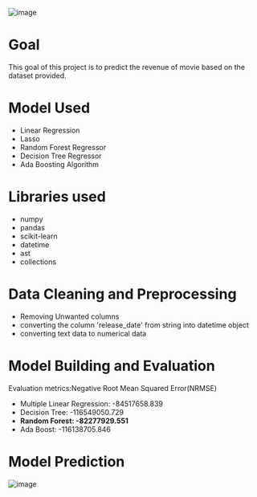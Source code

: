 ![image](https://user-images.githubusercontent.com/71770999/171919053-14cf9007-f532-492d-8a03-04eedf04a305.png)

# Goal             
<!--  -->         
This goal of this project is to predict the revenue of movie based on the dataset provided.             
# Model Used        
<!--  -->      
* Linear Regression        
*  Lasso          
*  Random Forest Regressor         
*  Decision Tree Regressor          
*  Ada Boosting Algorithm           
# Libraries used           
* numpy 
* pandas           
* scikit-learn        
* datetime      
* ast    
* collections          
# Data Cleaning and Preprocessing         
* Removing Unwanted columns       
* converting the column 'release_date' from string into datetime object           
*  converting text data to numerical data        
# Model Building and Evaluation         
Evaluation metrics:Negative Root Mean Squared Error(NRMSE)           
* Multiple Linear Regression: -84517658.839           
* Decision Tree: -116549050.729          
* **Random Forest: -82277929.551**
* Ada Boost: -116138705.846
# Model Prediction         
![image](https://user-images.githubusercontent.com/71770999/171918710-d3d1e1c9-1be0-4df6-9125-8799afee4cbf.png)
